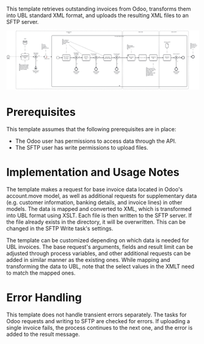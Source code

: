 This template retrieves outstanding invoices from Odoo, transforms them into UBL standard XML format, and uploads the resulting XML files to an SFTP server.

![Template](assets/Odoo_invoices_to_UBL_with_SFTP_upload.svg)

# Prerequisites

This template assumes that the following prerequisites are in place:

- The Odoo user has permissions to access data through the API.
- The SFTP user has write permissions to upload files.

# Implementation and Usage Notes

The template makes a request for base invoice data located in Odoo's account.move model, as well as additional requests for supplementary data (e.g. customer information, banking details, and invoice lines) in other models. The data is mapped and converted to XML, which is transformed into UBL format using XSLT. Each file is then written to the SFTP server. If the file already exists in the directory, it will be overwritten. This can be changed in the SFTP Write task's settings.

The template can be customized depending on which data is needed for UBL invoices. The base request's arguments, fields and result limit can be adjusted through process variables, and other additional requests can be added in similar manner as the existing ones. While mapping and transforming the data to UBL, note that the select values in the XMLT need to match the mapped ones.

# Error Handling

This template does not handle transient errors separately. The tasks for Odoo requests and writing to SFTP are checked for errors. If uploading a single invoice fails, the process continues to the next one, and the error is added to the result message.
